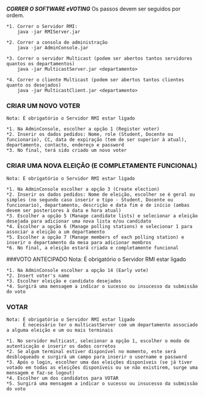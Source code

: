 ***CORRER O SOFTWARE eVOTING***
	Os passos devem ser seguidos por ordem.

	*1. Correr o Servidor RMI:
		java -jar RMIServer.jar

	*2. Correr a consola de administração
		java -jar AdminConsole.jar

	*3. Correr o servidor Multicast (podem ser abertos tantos servidores quantos os departamentos)
		java -jar MulticastServer.jar <departamento>

	*4. Correr o cliente Multicast (podem ser abertos tantos clientes quanto os desejados)
		java -jar MulticastClient.jar <departamento>

### CRIAR UM NOVO VOTER
	Nota: É obrigatório o Servidor RMI estar ligado

	*1. Na AdminConsole, escolher a opção 1 (Register voter)
	*2. Inserir os dados pedidos: Nome, role (Student, Docente ou funcionario), CC, data de expiração (tem de ser superior à atual), departamento, contacto, endereço e password
	*3. No final, terá sido criado um novo voter


### CRIAR UMA NOVA ELEIÇÃO (E COMPLETAMENTE FUNCIONAL)
	Nota: É obrigatório o Servidor RMI estar ligado

	*1. Na AdminConsole escolher a opção 3 (Create election)
	*2. Inserir os dados pedidos: Nome de eleição, escolher se é geral ou simples (no segundo caso inserir o tipo - Student, Docente ou funcionario), departamento, descrição e data fim e de início (ambas devem ser posteriores à data e hora atual)
	*3. Escolher a opção 5 (Manage candidate lists) e selecionar a eleição desejada para adicionar uma nova lista e/ou candidato
	*4. Escolher a opção 6 (Manage polling stations) e selecionar 1 para associar a eleição a um departamento
	*5. Escolher a opção 7 (Manage members of each polling station) e inserir o departamento da mesa para adicionar membros
	*6. No final, a eleição estará criada e completamente funcional


###VOTO ANTECIPADO
	Nota: É obrigatório o Servidor RMI estar ligado

	*1. Na AdminConsole escolher a opção 14 (Early vote)
	*2. Insert voter's name
	*3. Escolher eleição e candidato desejados
	*4. Surgirá uma mensagem a indicar o sucesso ou insucesso da submissão do voto


### VOTAR
	Nota: É obrigatório o Servidor RMI estar ligado
		  É necessário ter o multicastServer com um departamento associado a alguma eleição e um ou mais terminais

	*1. No servidor multicast, selecionar a opção 1, escolher o modo de autenticação e inserir os dados corretos
	*2. Se algum terminal estiver disponível no momento, este será desbloqueado e surgirá um campo para inserir o username e password
	*3. Após o login, escolher uma das eleições disponíveis (se já tiver votado em todas as eleições disponíveis ou se não existirem, surge uma mensagem e faz-se logout)
	*4. Escolher um dos candidatos para VOTAR
	*5. Surgirá uma mensagem a indicar o sucesso ou insucesso da submissão do voto
